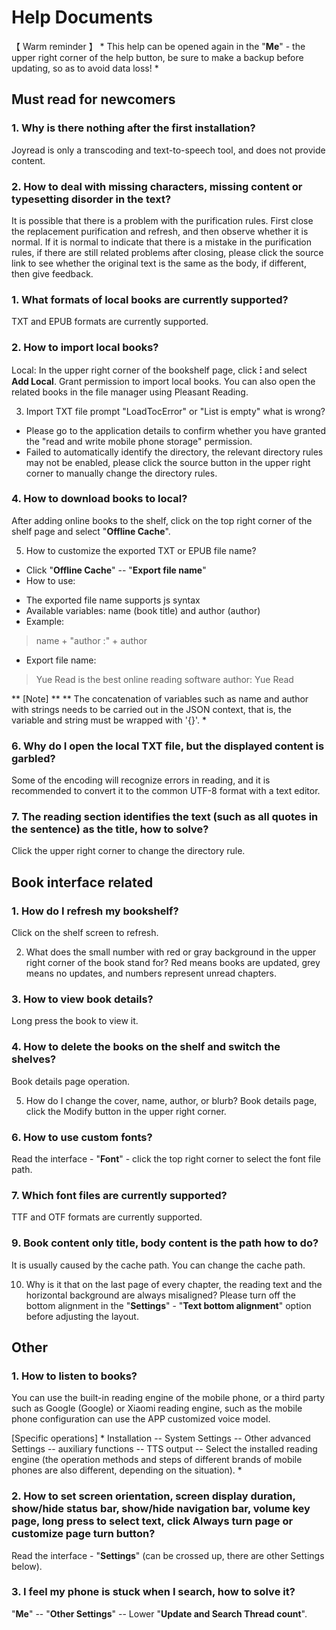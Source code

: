 # Help Documents

【 Warm reminder 】 * This help can be opened again in the "**Me**" - the upper right corner of the help button, be sure to make a backup before updating, so as to avoid data loss! *

## Must read for newcomers

### 1. Why is there nothing after the first installation?
Joyread is only a transcoding and text-to-speech tool, and does not provide content.

### 2. How to deal with missing characters, missing content or typesetting disorder in the text?
It is possible that there is a problem with the purification rules. First close the replacement purification and refresh, and then observe whether it is normal. If it is normal to indicate that there is a mistake in the purification rules, if there are still related problems after closing, please click the source link to see whether the original text is the same as the body, if different, then give feedback.



### 1. What formats of local books are currently supported?
TXT and EPUB formats are currently supported.

### 2. How to import local books?
Local: In the upper right corner of the bookshelf page, click **⁝** and select **Add Local**. Grant permission to import local books. You can also open the related books in the file manager using Pleasant Reading.

3. Import TXT file prompt "LoadTocError" or "List is empty" what is wrong?
* Please go to the application details to confirm whether you have granted the "read and write mobile phone storage" permission.
* Failed to automatically identify the directory, the relevant directory rules may not be enabled, please click the source button in the upper right corner to manually change the directory rules.


### 4. How to download books to local?
After adding online books to the shelf, click on the top right corner of the shelf page and select "**Offline Cache**".

5. How to customize the exported TXT or EPUB file name?
* Click "**Offline Cache**" -- "**Export file name**"
* How to use:
- The exported file name supports js syntax
- Available variables: name (book title) and author (author)
- Example:
> name + "author :" + author
- Export file name:
> Yue Read is the best online reading software author: Yue Read

** [Note] ** ** The concatenation of variables such as name and author with strings needs to be carried out in the JSON context, that is, the variable and string must be wrapped with '{}'. *

### 6. Why do I open the local TXT file, but the displayed content is garbled?
Some of the encoding will recognize errors in reading, and it is recommended to convert it to the common UTF-8 format with a text editor.

### 7. The reading section identifies the text (such as all quotes in the sentence) as the title, how to solve?
Click the upper right corner to change the directory rule.

## Book interface related

### 1. How do I refresh my bookshelf?
Click on the shelf screen to refresh.

2. What does the small number with red or gray background in the upper right corner of the book stand for?
Red means books are updated, grey means no updates, and numbers represent unread chapters.

### 3. How to view book details?
Long press the book to view it.

### 4. How to delete the books on the shelf and switch the shelves?
Book details page operation.

5. How do I change the cover, name, author, or blurb?
Book details page, click the Modify button in the upper right corner.

### 6. How to use custom fonts?
Read the interface - "**Font**" - click the top right corner to select the font file path.

### 7. Which font files are currently supported?
TTF and OTF formats are currently supported.

### 9. Book content only title, body content is the path how to do?
It is usually caused by the cache path. You can change the cache path.

10. Why is it that on the last page of every chapter, the reading text and the horizontal background are always misaligned?
Please turn off the bottom alignment in the "**Settings**" - "**Text bottom alignment**" option before adjusting the layout.





## Other

### 1. How to listen to books?
You can use the built-in reading engine of the mobile phone, or a third party such as Google (Google) or Xiaomi reading engine, such as the mobile phone configuration can use the APP customized voice model.

[Specific operations] * Installation -- System Settings -- Other advanced Settings -- auxiliary functions -- TTS output -- Select the installed reading engine (the operation methods and steps of different brands of mobile phones are also different, depending on the situation). *

### 2. How to set screen orientation, screen display duration, show/hide status bar, show/hide navigation bar, volume key page, long press to select text, click Always turn page or customize page turn button?
Read the interface - "**Settings**" (can be crossed up, there are other Settings below).

### 3. I feel my phone is stuck when I search, how to solve it?
"**Me**" -- "**Other Settings**" -- Lower "**Update and Search Thread count**".
